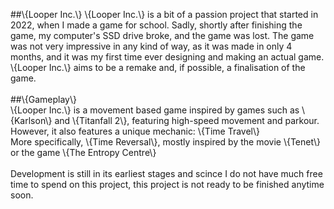 ##\\{Looper Inc.\\}
\\{Looper Inc.\\} is a bit of a passion project that started in 2022, when I made a game for school. Sadly, shortly after finishing the game, my computer's SSD drive broke, and the game was lost. The game was not very impressive in any kind of way, as it was made in only 4 months, and it was my first time ever designing and making an actual game. \\{Looper Inc.\\} aims to be a remake and, if possible, a finalisation of the game.<br />
<br />
##\\{Gameplay\\} <br />
\\{Looper Inc.\\} is a movement based game inspired by games such as \\{Karlson\\} and \\{Titanfall 2\\}, featuring high-speed movement and parkour. However, it also features a unique mechanic:  \\{Time Travel\\} <br />
More specifically, \\{Time Reversal\\}, mostly inspired by the movie \\{Tenet\\} or the game \\{The Entropy Centre\\}<br />
<br />
Development is still in its earliest stages and scince I do not have much free time to spend on this project, this project is not ready to be finished anytime soon.